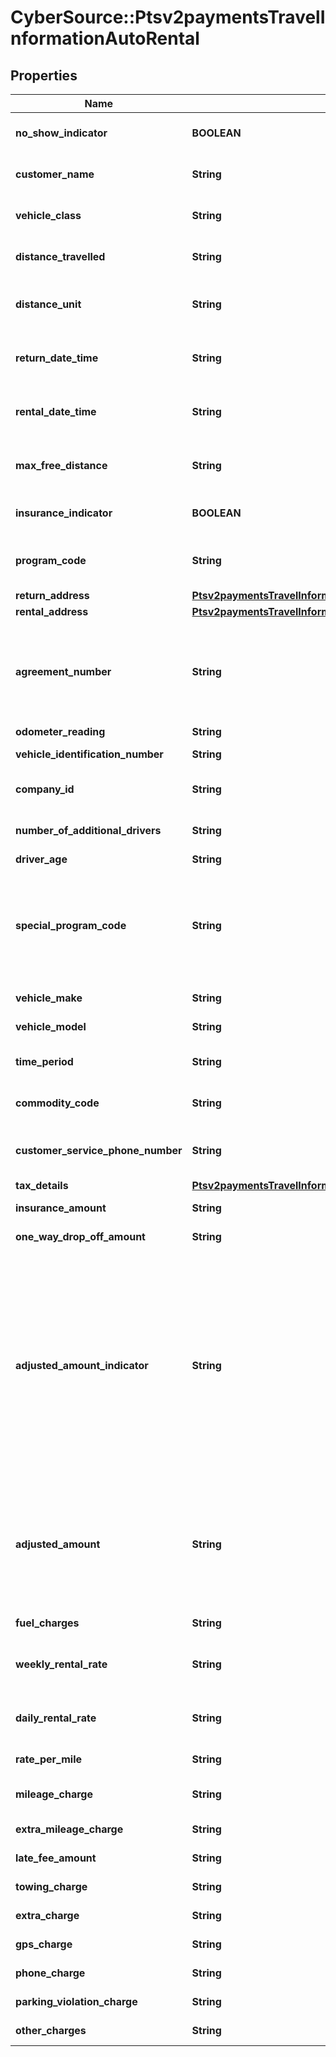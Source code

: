 # CyberSource::Ptsv2paymentsTravelInformationAutoRental

## Properties
Name | Type | Description | Notes
------------ | ------------- | ------------- | -------------
**no_show_indicator** | **BOOLEAN** | No Show Indicator provides an indicator noting that the individual did not show up after making a reservation for a vehicle. Possible values: - true - false  | [optional] 
**customer_name** | **String** | Name of the individual making the rental agreement.  Valid data lengths by card:  |Card Specific Validation|VISA|MasterCard|Discover|AMEX| |--- |--- |--- |--- | | Filed Length| 40| 40| 29| 26| | Field Type| AN| ANS| AN| AN| | M/O/C| O| M| M| M|  | [optional] 
**vehicle_class** | **String** | Classification of the rented auto.  **NOTE** For VISA, this is a 2-byte optional code.  Valid values for American Express &amp; MasterCard:  |American Express |MasterCard |Description| |--- |--- |--- | | 0001| 0001| Mini| | 0002| 0002| Subcompact| | 0003| 0003| Economy| | 0004| 0004| Compact| | 0005| 0005| Midsize| | 0006| 0006| Intermediate| | 0007| 0007| Standard| | 0008| 0008| Fulll size| | 0009| 0009| Luxury| | 0010| 0010| Premium| | 0011| 0011| Minivan| | 0012| 0012| 12-passenger van| | 0013| 0013| Moving van| | 0014| 0014| 15-passenger van| | 0015| 0015| Cargo van| | 0016| 0016| 12-foot truck| | 0017| 0017| 20-foot truck| | 0018| 0018| 24-foot truck| | 0019| 0019| 26-foot truck| | 0020| 0020| Moped| | 0021| 0021| Stretch| | 0022| 0022| Regular| | 0023| 0023| Unique| | 0024| 0024| Exotic| | 0025| 0025| Small/medium truck| | 0026| 0026| Large truck| | 0027| 0027| Small SUV| | 0028| 0028| Medium SUV| | 0029| 0029| Large SUV| | 0030| 0030| Exotic SUV| | 9999| 9999| Miscellaneous|  Additional Values allowed **only** for &#x60;American Express&#x60;:  |American Express|MasterCard|Description| |--- |--- |--- | | 0031| NA| Four Wheel Drive| | 0032| NA| Special| | 0099| NA| Taxi|  | [optional] 
**distance_travelled** | **String** | Total number of miles driven by the customer. This field is supported only for MasterCard and American Express.  | [optional] 
**distance_unit** | **String** | Miles/Kilometers Indicator shows whether the \&quot;miles\&quot; fields are expressed in miles or kilometers.  Allowed values: - &#x60;K&#x60; - Kilometers - &#x60;M&#x60; - Miles  | [optional] 
**return_date_time** | **String** | Date/time the auto was returned to the rental agency. Format: &#x60;&#x60;yyyy-MM-dd HH-mm-ss z&#x60;&#x60; This field is supported for Visa, MasterCard, and American Express.  | [optional] 
**rental_date_time** | **String** | Date/time the auto was picked up from the rental agency. Format: &#x60;yyyy-MM-dd HH-mm-ss z&#x60; This field is supported for Visa, MasterCard, and American Express.  | [optional] 
**max_free_distance** | **String** | Maximum number of free miles or kilometers allowed to a customer for the duration of the auto rental agreement. This field is supported only for MasterCard and American Express.  | [optional] 
**insurance_indicator** | **BOOLEAN** | Used for MC and Discover  Valid values: - &#x60;true&#x60; - Yes (insurance was purchased) - &#x60;false&#x60; - No (insurance was not purchased)  | [optional] 
**program_code** | **String** | Used to identify special circumstances applicable to the Card Transaction or Cardholder, such as \&quot;renter\&quot; or \&quot;show\&quot;.  This code is &#x60;2 digit&#x60; value agreed by Merchant and processor.  | [optional] 
**return_address** | [**Ptsv2paymentsTravelInformationAutoRentalReturnAddress**](Ptsv2paymentsTravelInformationAutoRentalReturnAddress.md) |  | [optional] 
**rental_address** | [**Ptsv2paymentsTravelInformationAutoRentalRentalAddress**](Ptsv2paymentsTravelInformationAutoRentalRentalAddress.md) |  | [optional] 
**agreement_number** | **String** | Auto rental agency&#39;s agreement (invoice) number provided to the customer. It is used to trace any inquiries about transactions. This field is supported for Visa, MasterCard, and American Express. This Merchant-defined value, which may be composed of any combination of characters and/or numerals, may become part of the descriptive bill on the Cardmember&#39;s statement.  | [optional] 
**odometer_reading** | **String** | Odometer reading at time of vehicle rental.  | [optional] 
**vehicle_identification_number** | **String** | This field contains a unique identifier assigned by the company to the vehicle.  | [optional] 
**company_id** | **String** | Corporate Identifier provides the unique identifier of the corporation or entity renting the vehicle:  |Card Specific Validation|VISA|MasterCard|Discover|AMEX| |--- |--- |--- |--- | | Filed Length| NA| 12| NA| NA| | Field Type| NA| AN| NA| NA| | M/O/C| NA| O| NA| NA|  | [optional] 
**number_of_additional_drivers** | **String** | The number of additional drivers included on the rental agreement not including the individual who signed the rental agreement.  | [optional] 
**driver_age** | **String** | Age of the driver renting the vehicle.  | [optional] 
**special_program_code** | **String** | Program code used to identify special circumstances, such as \&quot;frequent renter\&quot; or \&quot;no show\&quot; status for the renter. Possible values: - &#x60;0&#x60;: not applicable (default) - &#x60;1&#x60;: frequent renter - &#x60;2&#x60;: no show  For authorizations, this field is supported only for Visa.  For captures, this field is supported for Visa, MasterCard, and American Express.  Code for special programs applicable to the Card Transaction or the Cardholder.  | [optional] 
**vehicle_make** | **String** | Make of the vehicle being rented (e.g., Chevrolet or Ford).  | [optional] 
**vehicle_model** | **String** | Model of the vehicle being rented (e.g., Cavalier or Focus).  | [optional] 
**time_period** | **String** | Indicates the time period for which the vehicle rental rate applies (e.g., daily, weekly or monthly). Daily, Weekly and Monthly are valid values.  | [optional] 
**commodity_code** | **String** | Commodity code or International description code used to classify the item. Contact your acquirer for a list of codes.  | [optional] 
**customer_service_phone_number** | **String** | Customer service telephone number that is used to resolve questions or disputes. Include the area code, exchange, and number. This field is supported only for MasterCard and American Express.  | [optional] 
**tax_details** | [**Ptsv2paymentsTravelInformationAutoRentalTaxDetails**](Ptsv2paymentsTravelInformationAutoRentalTaxDetails.md) |  | [optional] 
**insurance_amount** | **String** | Insurance charges. Field is conditional and can include decimal point.  | [optional] 
**one_way_drop_off_amount** | **String** | Extra charges incurred for a one-way rental agreement for the auto. This field is supported only for Visa.  | [optional] 
**adjusted_amount_indicator** | **String** | For **MasterCard** and **Discover**: Adjusted amount indicator code that indicates any miscellaneous charges incurred after the auto was returned. Possible values: - &#x60;A&#x60; - Drop-off charges - &#x60;B&#x60; - Delivery charges - &#x60;C&#x60; - Parking expenses - &#x60;D&#x60; - Extra hours - &#x60;E&#x60; - Violations - &#x60;X&#x60; - More than one of the above charges  For **American Express**: Audit indicator code that indicates any adjustment for mileage, fuel, auto damage, etc. made to a rental agreement and whether the cardholder was notified.  Possible value for the authorization service: - &#x60;A&#x60; (default): adjustment amount greater than 0 (zero)  Possible values for the capture service: - &#x60;X&#x60; - Multiple adjustments - &#x60;Y&#x60; - One adjustment only; Cardmember notified - &#x60;Z&#x60; - One adjustment only; Cardmember not notified. This value is used as the default if the request does not include this field and includes an adjustment amount greater than 0 (zero). This is an optional field.  | [optional] 
**adjusted_amount** | **String** | Adjusted Amount indicates whether any miscellaneous charges were incurred after the vehicle was returned.  For authorizations, this field is supported only for American Express.  For captures, this field is supported only for MasterCard and American Express. **NOTE** For American Express, this field is required if the &#x60;travelInformation.autoRental.adjustedAmountIndicator&#x60; field is included in the request and has a value; otherwise, this field is optional.  For all other card types, this field is ignored.  | [optional] 
**fuel_charges** | **String** | Extra gasoline charges that extend beyond the basic rental agreement. This field is supported only for Visa.  | [optional] 
**weekly_rental_rate** | **String** | Weekly Rental Amount provides the amount charged for a seven-day rental period. Field - Time Period needs to be populated with Weekly if this field is present  | [optional] 
**daily_rental_rate** | **String** | Daily auto rental rate charged. This field is supported only for MasterCard and American Express.  Field - Time Period needs to be populated with Daily if this field is present  | [optional] 
**rate_per_mile** | **String** | Rate charged for each mile. This field is supported only for MasterCard and American Express.  | [optional] 
**mileage_charge** | **String** | Regular Mileage Charge provides the amount charged for regular miles traveled during vehicle rental. Two decimal places  | [optional] 
**extra_mileage_charge** | **String** | Extra mileage charges that extend beyond the basic rental agreement. This field is supported only for Visa.  | [optional] 
**late_fee_amount** | **String** | Extra charges related to a late return of the rented auto. This field is supported only for Visa.  | [optional] 
**towing_charge** | **String** | (Towing Charges) provides the amount charged to tow the rental vehicle.  | [optional] 
**extra_charge** | **String** | (Extra Charges) provides the extra charges associated with the vehicle rental.  | [optional] 
**gps_charge** | **String** | Amount charged for renting a Global Positioning Service (GPS).  | [optional] 
**phone_charge** | **String** | Additional charges incurred for phone usage included on the total bill.  | [optional] 
**parking_violation_charge** | **String** | Extra charges incurred due to a parking violation for the auto. This field is supported only for Visa.  | [optional] 
**other_charges** | **String** | Total amount charged for all other miscellaneous charges not previously defined.  | [optional] 


